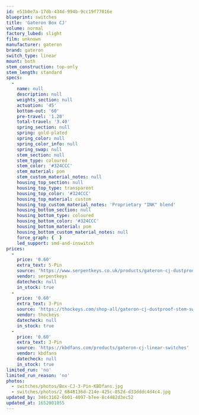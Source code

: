 ```yaml
---
id: e51b0e7a-17db-434d-994b-9cc19f77016e
blueprint: switches
title: 'Gateron Box CJ'
volume: normal
factory_lubed: slight
film: unknown
manufacturer: gateron
brand: gateron
switch_type: linear
mount: both
stem_construction: top-only
stem_length: standard
specs:
  -
    name: null
    description: null
    weights_section: null
    actuation: '45'
    bottom-out: '60'
    pre-travel: '1.20'
    total-travel: '3.40'
    spring_section: null
    spring: gold-plated
    spring_color: null
    spring_color_info: null
    spring_swap: null
    stem_section: null
    stem_type: coloured
    stem_color: '#324CCC'
    stem_material: pom
    stem_custom_material_notes: null
    housing_top_section: null
    housing_top_type: transparent
    housing_top_color: '#324CCC'
    housing_top_material: custom
    housing_top_custom_material_notes: 'Proprietary "INK" blend'
    housing_bottom_section: null
    housing_bottom_type: coloured
    housing_bottom_color: '#324CCC'
    housing_bottom_material: pom
    housing_bottom_custom_material_notes: null
    force_graph: {  }
    led_support: smd-and-inswitch
prices:
  -
    price: '0.60'
    extra_text: 5-Pin
    source: 'https://www.serpentkeys.co.uk/products/gateron-cj-dustproof-stem-switches-10pcs'
    vendor: serpentkeys
    datecheck: null
    in_stock: true
  -
    price: '0.60'
    extra_text: 3-Pin
    source: 'https://thockeys.com/shop-all/gateron-cj-dustproof-stem-switch-10-pack/'
    vendor: thockeys
    datecheck: null
    in_stock: true
  -
    price: '0.60'
    extra_text: 3-Pin
    source: 'https://kbdfans.com/products/gateron-cj-linear-switches'
    vendor: kbdfans
    datecheck: null
    in_stock: true
limited_run: 'no'
limited_run_reason: 'no'
photos:
  - switches/photos/Box-CJ-3-Pin-KBDfans.jpg
  - switches/photos/2_6848136d-214e-425c-852d-d33dddc4d4c4.jpg
updated_by: 346c3162-6b01-4097-b7ee-8c4482d3ec52
updated_at: 1652001055
---
```


